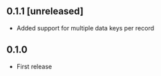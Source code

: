 ## 0.1.1 [unreleased]

- Added support for multiple data keys per record

## 0.1.0

- First release
